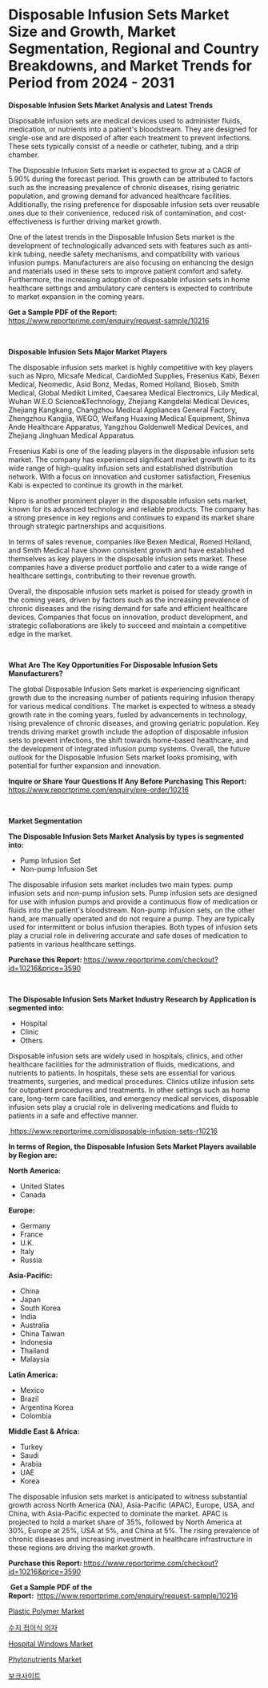 <p><h1>Disposable Infusion Sets Market Size and Growth, Market Segmentation, Regional and Country Breakdowns, and Market Trends for Period from 2024 -  2031</h1></p><p><strong>Disposable Infusion Sets Market Analysis and Latest Trends</strong></p>
<p><p>Disposable infusion sets are medical devices used to administer fluids, medication, or nutrients into a patient's bloodstream. They are designed for single-use and are disposed of after each treatment to prevent infections. These sets typically consist of a needle or catheter, tubing, and a drip chamber.</p><p>The Disposable Infusion Sets market is expected to grow at a CAGR of 5.90% during the forecast period. This growth can be attributed to factors such as the increasing prevalence of chronic diseases, rising geriatric population, and growing demand for advanced healthcare facilities. Additionally, the rising preference for disposable infusion sets over reusable ones due to their convenience, reduced risk of contamination, and cost-effectiveness is further driving market growth.</p><p>One of the latest trends in the Disposable Infusion Sets market is the development of technologically advanced sets with features such as anti-kink tubing, needle safety mechanisms, and compatibility with various infusion pumps. Manufacturers are also focusing on enhancing the design and materials used in these sets to improve patient comfort and safety. Furthermore, the increasing adoption of disposable infusion sets in home healthcare settings and ambulatory care centers is expected to contribute to market expansion in the coming years.</p></p>
<p><strong>Get a Sample PDF of the Report:&nbsp;</strong> <a href="https://www.reportprime.com/enquiry/request-sample/10216">https://www.reportprime.com/enquiry/request-sample/10216</a></p>
<p>&nbsp;</p>
<p><strong>Disposable Infusion Sets Major Market Players</strong></p>
<p><p>The disposable infusion sets market is highly competitive with key players such as Nipro, Micsafe Medical, CardioMed Supplies, Fresenius Kabi, Bexen Medical, Neomedic, Asid Bonz, Medas, Romed Holland, Bioseb, Smith Medical, Global Medikit Limited, Caesarea Medical Electronics, Lily Medical, Wuhan W.E.O Science&Technology, Zhejiang Kangdelai Medical Devices, Zhejiang Kangkang, Changzhou Medical Appliances General Factory, Zhengzhou Kangjia, WEGO, Weifang Huaxing Medical Equipment, Shinva Ande Healthcare Apparatus, Yangzhou Goldenwell Medical Devices, and Zhejiang Jinghuan Medical Apparatus.</p><p>Fresenius Kabi is one of the leading players in the disposable infusion sets market. The company has experienced significant market growth due to its wide range of high-quality infusion sets and established distribution network. With a focus on innovation and customer satisfaction, Fresenius Kabi is expected to continue its growth in the market.</p><p>Nipro is another prominent player in the disposable infusion sets market, known for its advanced technology and reliable products. The company has a strong presence in key regions and continues to expand its market share through strategic partnerships and acquisitions.</p><p>In terms of sales revenue, companies like Bexen Medical, Romed Holland, and Smith Medical have shown consistent growth and have established themselves as key players in the disposable infusion sets market. These companies have a diverse product portfolio and cater to a wide range of healthcare settings, contributing to their revenue growth.</p><p>Overall, the disposable infusion sets market is poised for steady growth in the coming years, driven by factors such as the increasing prevalence of chronic diseases and the rising demand for safe and efficient healthcare devices. Companies that focus on innovation, product development, and strategic collaborations are likely to succeed and maintain a competitive edge in the market.</p></p>
<p>&nbsp;</p>
<p><strong>What Are The Key Opportunities For Disposable Infusion Sets Manufacturers?</strong></p>
<p><p>The global Disposable Infusion Sets market is experiencing significant growth due to the increasing number of patients requiring infusion therapy for various medical conditions. The market is expected to witness a steady growth rate in the coming years, fueled by advancements in technology, rising prevalence of chronic diseases, and growing geriatric population. Key trends driving market growth include the adoption of disposable infusion sets to prevent infections, the shift towards home-based healthcare, and the development of integrated infusion pump systems. Overall, the future outlook for the Disposable Infusion Sets market looks promising, with potential for further expansion and innovation.</p></p>
<p><strong>Inquire or Share Your Questions If Any Before Purchasing This Report:</strong> <a href="https://www.reportprime.com/enquiry/pre-order/10216">https://www.reportprime.com/enquiry/pre-order/10216</a></p>
<p>&nbsp;</p>
<p><strong>Market Segmentation</strong></p>
<p><strong>The Disposable Infusion Sets Market Analysis by types is segmented into:</strong></p>
<p><ul><li>Pump Infusion Set</li><li>Non-pump Infusion Set</li></ul></p>
<p><p>The disposable infusion sets market includes two main types: pump infusion sets and non-pump infusion sets. Pump infusion sets are designed for use with infusion pumps and provide a continuous flow of medication or fluids into the patient's bloodstream. Non-pump infusion sets, on the other hand, are manually operated and do not require a pump. They are typically used for intermittent or bolus infusion therapies. Both types of infusion sets play a crucial role in delivering accurate and safe doses of medication to patients in various healthcare settings.</p></p>
<p><strong>Purchase this Report:&nbsp;</strong><a href="https://www.reportprime.com/checkout?id=10216&price=3590">https://www.reportprime.com/checkout?id=10216&price=3590</a></p>
<p>&nbsp;</p>
<p><strong>The Disposable Infusion Sets Market Industry Research by Application is segmented into:</strong></p>
<p><ul><li>Hospital</li><li>Clinic</li><li>Others</li></ul></p>
<p><p>Disposable infusion sets are widely used in hospitals, clinics, and other healthcare facilities for the administration of fluids, medications, and nutrients to patients. In hospitals, these sets are essential for various treatments, surgeries, and medical procedures. Clinics utilize infusion sets for outpatient procedures and treatments. In other settings such as home care, long-term care facilities, and emergency medical services, disposable infusion sets play a crucial role in delivering medications and fluids to patients in a safe and effective manner.</p></p>
<p><a href="https://www.reportprime.com/disposable-infusion-sets-r10216">&nbsp;https://www.reportprime.com/disposable-infusion-sets-r10216</a></p>
<p><strong>In terms of Region, the Disposable Infusion Sets Market Players available by Region are:</strong></p>
<p>
    <p> <strong> North America: </strong>
        <ul>
            <li>United States</li>
            <li>Canada</li>
        </ul>
        </p> 
    <p> <strong> Europe: </strong>
        <ul>
            <li>Germany</li>
            <li>France</li>
            <li>U.K.</li>
            <li>Italy</li>
            <li>Russia</li>
        </ul>
        </p> 
    <p> <strong> Asia-Pacific: </strong>
        <ul>
            <li>China</li>
            <li>Japan</li>
            <li>South Korea</li>
            <li>India</li>
            <li>Australia</li>
            <li>China Taiwan</li>
            <li>Indonesia</li>
            <li>Thailand</li>
            <li>Malaysia</li>
        </ul>
        </p> 
    <p> <strong> Latin America: </strong>
        <ul>
            <li>Mexico</li>
            <li>Brazil</li>
            <li>Argentina Korea</li>
            <li>Colombia</li>
        </ul>
        </p> 
    <p> <strong> Middle East & Africa: </strong>
        <ul>
            <li>Turkey</li>
            <li>Saudi</li>
            <li>Arabia</li>
            <li>UAE</li>
            <li>Korea</li>
        </ul>
    </p>
    </p>
<p><p>The disposable infusion sets market is anticipated to witness substantial growth across North America (NA), Asia-Pacific (APAC), Europe, USA, and China, with Asia-Pacific expected to dominate the market. APAC is projected to hold a market share of 35%, followed by North America at 30%, Europe at 25%, USA at 5%, and China at 5%. The rising prevalence of chronic diseases and increasing investment in healthcare infrastructure in these regions are driving the market growth.</p></p>
<p><strong>Purchase this Report: </strong><a href="https://www.reportprime.com/checkout?id=10216&price=3590">https://www.reportprime.com/checkout?id=10216&price=3590</a></p>
<p>&nbsp;<strong>Get a Sample PDF of the Report:&nbsp;&nbsp;</strong><a href="https://www.reportprime.com/enquiry/request-sample/10216">https://www.reportprime.com/enquiry/request-sample/10216</a></p>
<p><strong></strong></p>
<p><p><a href="https://issuu.com/reportprime-2/docs/plastic-polymer-market-size-2030.pptx">Plastic Polymer Market</a></p><p><a href="https://github.com/JonHarrtis67676y/Market-Research-Report-List-1/blob/main/184556321745.md">수지 접이식 의자</a></p><p><a href="https://github.com/timeliteaut/Market-Research-Report-List-2/blob/main/hospital-windows-market.md">Hospital Windows Market</a></p><p><a href="https://issuu.com/reportprime-2/docs/phytonutrients-market-size-2030.pptx">Phytonutrients Market</a></p><p><a href="https://medium.com/@constantinvon/2024-2031%EB%85%84-%EA%B8%B0%EA%B0%84%EC%9D%84-%EC%9C%84%ED%95%9C-%EB%B3%B4%EA%B8%88%EC%84%9D-%EC%8B%9C%EC%9E%A5-%EB%8F%99%ED%96%A5-%EB%B0%8F-%EC%8B%9C%EC%9E%A5-%EB%B6%84%EC%84%9D%EC%9D%84-%EC%98%88%EC%B8%A1%ED%95%A9%EB%8B%88%EB%8B%A4-d528e0c65465">보크사이트</a></p></p>